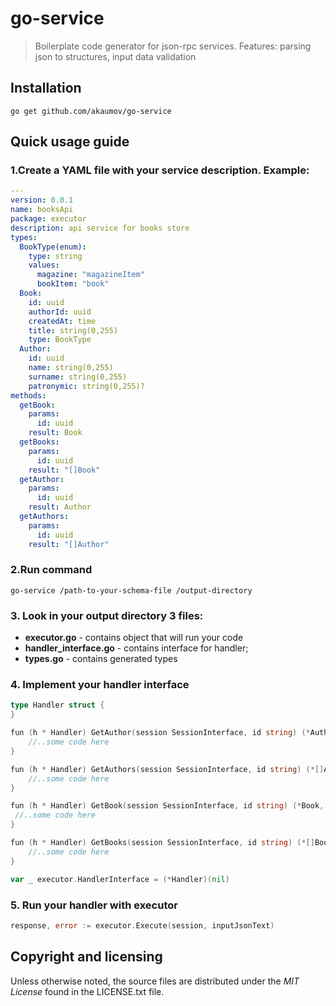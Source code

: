 # go-service

> Boilerplate code generator for json-rpc services.
  Features: parsing json to structures, input data validation

## Installation

    go get github.com/akaumov/go-service
    
## Quick usage guide

### 1.Create a YAML file with your service description. Example:

```yaml
---
version: 0.0.1
name: booksApi
package: executor
description: api service for books store
types:
  BookType(enum):
    type: string
    values:
      magazine: "magazineItem"
      bookItem: "book"
  Book:
    id: uuid
    authorId: uuid
    createdAt: time
    title: string(0,255)
    type: BookType
  Author:
    id: uuid
    name: string(0,255)
    surname: string(0,255)
    patronymic: string(0,255)?
methods:
  getBook:
    params:
      id: uuid
    result: Book
  getBooks:
    params:
      id: uuid
    result: "[]Book"
  getAuthor:
    params:
      id: uuid
    result: Author
  getAuthors:
    params:
      id: uuid
    result: "[]Author"
 ```
 

### 2.Run command
 

    go-service /path-to-your-schema-file /output-directory


### 3. Look in your output directory 3 files:
- **executor.go** - contains object that will run your code
- **handler_interface.go** - contains interface for handler;
- **types.go** - contains generated types

### 4. Implement your handler interface

```go
type Handler struct {
}

fun (h * Handler) GetAuthor(session SessionInterface, id string) (*Author, error) {
    //..some code here
}

fun (h * Handler) GetAuthors(session SessionInterface, id string) (*[]Author, error) {
    //..some code here
}

fun (h * Handler) GetBook(session SessionInterface, id string) (*Book, error) {
 //..some code here
}

fun (h * Handler) GetBooks(session SessionInterface, id string) (*[]Book, error) {
    //..some code here
}

var _ executor.HandlerInterface = (*Handler)(nil)
```

### 5. Run your handler with executor

```go
response, error := executor.Execute(session, inputJsonText)
```


## Copyright and licensing
 
Unless otherwise noted, the source files are distributed under the *MIT License*
found in the LICENSE.txt file.
